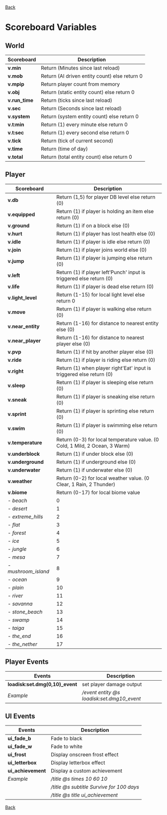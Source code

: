 [Back](https://github.com/Voxel-Lab-Studios/Loadisk/blob/main/documentation/01_main.md)
# Scoreboard Variables  
## World
| Scoreboard | Description|
|--|--|
| **v.min** | Return (Minutes since last reload) |
| **v.mob** | Return (AI driven entity count) else return 0 |
| **v.mpip** | Return player count from memory |
| **v.obj** | Return (static entity count) else return 0 |
| **v.run_time** | Return (ticks since last reload) |
| **v.sec** | Return (Seconds since last reload) |
| **v.system** | Return (system entity count) else return 0 |
| **v.t:min** | Return (1) every minute else return 0 |
| **v.t:sec** | Return (1) every second else return 0 |
| **v.tick** | Return (tick of current second) |
| **v.time** | Return (time of day) |
| **v.total** | Return (total entity count) else return 0 |

## Player
| Scoreboard | Description|
|--|--|
| **v.db** | Return (1,5) for player DB level else return (0) |
| **v.equipped** | Return (1) if player is holding an item else return (0)|
| **v.ground** | Return (1) if on a block else (0) |
| **v.hurt** | Return (1) if player has lost health else (0) |
| **v.idle** | Return (1) if player is idle else return (0) |
| **v.join** | Return (1) if player joins world else (0) |
| **v.jump** | Return (1) if player is jumping else return (0) |
| **v.left** | Return (1) if player left'Punch' input is triggered else return (0) |
| **v.life** | Return (1) if player is dead else return (0) |
| **v.light_level** | Return (1-15) for local light level else return 0  |
| **v.move** | Return (1) if player is walking else return (0) |
| **v.near_entity** | Return (1-16) for distance to nearest entity else (0) |
| **v.near_player** | Return (1-16) for distance to nearest player else (0) |
| **v.pvp** | Return (1) if hit by another player else (0) |
| **v.ride** | Return (1) if player is riding else return (0) |
| **v.right** | Return (1) when player right'Eat' input is triggered else return (0) |
| **v.sleep** | Return (1) if player is sleeping else return (0) |
| **v.sneak** | Return (1) if player is sneaking else return (0) |
| **v.sprint** | Return (1) if player is sprinting else return (0) |
| **v.swim** | Return (1) if player is swimming else return (0) |
| **v.temperature** | Return (0-3) for local temperature value. (0 Cold, 1 Mild, 2 Ocean, 3 Warm) |
| **v.underblock** | Return (1) if under block else (0) |
| **v.underground** | Return (1) if underground else (0) |
| **v.underwater** | Return (1) if underwater else (0) |
| **v.weather** | Return (0-2) for local weather value. (0 Clear, 1 Rain, 2 Thunder) |
| **v.biome** | Return (0-17) for local biome value |
| - *beach*            | 0  |             	
| - *desert*           | 1  |	
| - *extreme_hills*    | 2  |	
| - *flat*	           | 3  |
| - *forest*	         | 4  |
| - *ice*	             | 5  |
| - *jungle*	         | 6  |
| - *mesa*	           | 7  |
| - *mushroom_island*  | 8  |	
| - *ocean*	           | 9  |
| - *plain*	           | 10 |
| - *river*	           | 11 |
| - *savanna*	         | 12 |
| - *stone_beach*	     | 13 |
| - *swamp*	           | 14 |
| - *taiga*	           | 15 |
| - *the_end*	         | 16 |
| - *the_nether*       | 17 |


## Player Events
| Events | Description|
|--|--|
| **loadisk:set.dmg(0,10)_event** | set player damage output |
| *Example* | */event entity @s loadisk:set.dmg10_event* |

## UI Events
| Events | Description|
|--|--|
| **ui_fade_b** | Fade to black |
| **ui_fade_w** | Fade to white |
| **ui_frost** | Display onscreen frost effect |
| **ui_letterbox** | Display letterbox effect |
| **ui_achievement** | Display a custom achievement |
| *Example* | */title @s times 10 60 10* |
| | */title @s subtitle Survive for 100 days* |
|  | */title @s title ui_achievement* |

[Back](https://github.com/Voxel-Lab-Studios/Loadisk/blob/main/documentation/01_main.md)